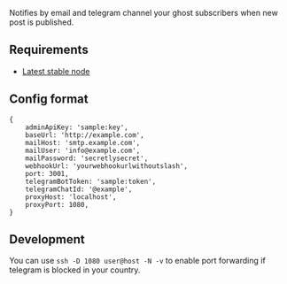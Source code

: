 Notifies by email and telegram channel your ghost subscribers when new post is published. 

## Requirements
- [Latest stable node](https://github.com/nvm-sh/nvm)

## Config format

```
{
    adminApiKey: 'sample:key',
    baseUrl: 'http://example.com',
    mailHost: 'smtp.example.com',
    mailUser: 'info@example.com',
    mailPassword: 'secretlysecret',
    webhookUrl: 'yourwebhookurlwithoutslash',
    port: 3001,
    telegramBotToken: 'sample:token',
    telegramChatId: '@example',
    proxyHost: 'localhost',
    proxyPort: 1080,
}
``` 

## Development

You can use `ssh -D 1080 user@host -N -v` to enable port forwarding if telegram is blocked in your country. 